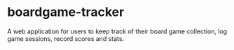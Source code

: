 # boardgame-tracker
A web application for users to keep track of their board game collection, log game sessions, record scores and stats.
